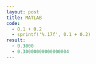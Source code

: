 ```yaml
---
layout: post
title: MATLAB
code:
  - 0.1 + 0.2
  - sprintf('%.17f', 0.1 + 0.2)
result:
  - 0.3000
  - 0.30000000000000004
---
```

